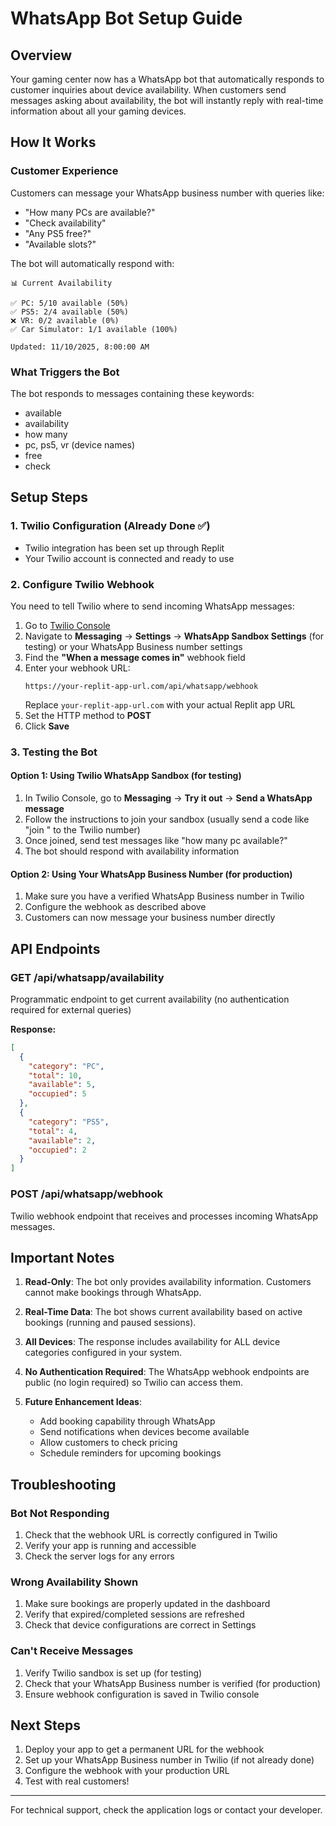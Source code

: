 # WhatsApp Bot Setup Guide

## Overview
Your gaming center now has a WhatsApp bot that automatically responds to customer inquiries about device availability. When customers send messages asking about availability, the bot will instantly reply with real-time information about all your gaming devices.

## How It Works

### Customer Experience
Customers can message your WhatsApp business number with queries like:
- "How many PCs are available?"
- "Check availability"
- "Any PS5 free?"
- "Available slots?"

The bot will automatically respond with:
```
📊 Current Availability

✅ PC: 5/10 available (50%)
✅ PS5: 2/4 available (50%)
❌ VR: 0/2 available (0%)
✅ Car Simulator: 1/1 available (100%)

Updated: 11/10/2025, 8:00:00 AM
```

### What Triggers the Bot
The bot responds to messages containing these keywords:
- available
- availability
- how many
- pc, ps5, vr (device names)
- free
- check

## Setup Steps

### 1. Twilio Configuration (Already Done ✅)
- Twilio integration has been set up through Replit
- Your Twilio account is connected and ready to use

### 2. Configure Twilio Webhook
You need to tell Twilio where to send incoming WhatsApp messages:

1. Go to [Twilio Console](https://console.twilio.com/)
2. Navigate to **Messaging** → **Settings** → **WhatsApp Sandbox Settings** (for testing) or your WhatsApp Business number settings
3. Find the **"When a message comes in"** webhook field
4. Enter your webhook URL:
   ```
   https://your-replit-app-url.com/api/whatsapp/webhook
   ```
   Replace `your-replit-app-url.com` with your actual Replit app URL
5. Set the HTTP method to **POST**
6. Click **Save**

### 3. Testing the Bot

#### Option 1: Using Twilio WhatsApp Sandbox (for testing)
1. In Twilio Console, go to **Messaging** → **Try it out** → **Send a WhatsApp message**
2. Follow the instructions to join your sandbox (usually send a code like "join <your-code>" to the Twilio number)
3. Once joined, send test messages like "how many pc available?"
4. The bot should respond with availability information

#### Option 2: Using Your WhatsApp Business Number (for production)
1. Make sure you have a verified WhatsApp Business number in Twilio
2. Configure the webhook as described above
3. Customers can now message your business number directly

## API Endpoints

### GET /api/whatsapp/availability
Programmatic endpoint to get current availability (no authentication required for external queries)

**Response:**
```json
[
  {
    "category": "PC",
    "total": 10,
    "available": 5,
    "occupied": 5
  },
  {
    "category": "PS5",
    "total": 4,
    "available": 2,
    "occupied": 2
  }
]
```

### POST /api/whatsapp/webhook
Twilio webhook endpoint that receives and processes incoming WhatsApp messages.

## Important Notes

1. **Read-Only**: The bot only provides availability information. Customers cannot make bookings through WhatsApp.

2. **Real-Time Data**: The bot shows current availability based on active bookings (running and paused sessions).

3. **All Devices**: The response includes availability for ALL device categories configured in your system.

4. **No Authentication Required**: The WhatsApp webhook endpoints are public (no login required) so Twilio can access them.

5. **Future Enhancement Ideas**:
   - Add booking capability through WhatsApp
   - Send notifications when devices become available
   - Allow customers to check pricing
   - Schedule reminders for upcoming bookings

## Troubleshooting

### Bot Not Responding
1. Check that the webhook URL is correctly configured in Twilio
2. Verify your app is running and accessible
3. Check the server logs for any errors

### Wrong Availability Shown
1. Make sure bookings are properly updated in the dashboard
2. Verify that expired/completed sessions are refreshed
3. Check that device configurations are correct in Settings

### Can't Receive Messages
1. Verify Twilio sandbox is set up (for testing)
2. Check that your WhatsApp Business number is verified (for production)
3. Ensure webhook configuration is saved in Twilio console

## Next Steps

1. Deploy your app to get a permanent URL for the webhook
2. Set up your WhatsApp Business number in Twilio (if not already done)
3. Configure the webhook with your production URL
4. Test with real customers!

---

For technical support, check the application logs or contact your developer.
